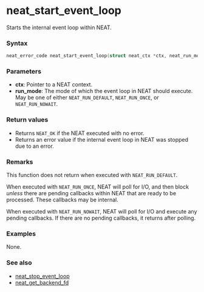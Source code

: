 # neat_start_event_loop

Starts the internal event loop within NEAT.

### Syntax

```c
neat_error_code neat_start_event_loop(struct neat_ctx *ctx, neat_run_mode run_mode);
```

### Parameters

- **ctx**: Pointer to a NEAT context.
- **run_mode**: The mode of which the event loop in NEAT should execute.
May be one of either `NEAT_RUN_DEFAULT`, `NEAT_RUN_ONCE`, or `NEAT_RUN_NOWAIT`.

### Return values

- Returns `NEAT_OK` if the NEAT executed with no error.
- Returns an error value if the internal event loop in NEAT was stopped due to
  an error.

### Remarks

This function does not return when executed with `NEAT_RUN_DEFAULT`.

When executed with `NEAT_RUN_ONCE`, NEAT will poll for I/O, and then
block _unless_ there are pending callbacks within NEAT that are ready to be
processed. These callbacks may be internal.

When executed with `NEAT_RUN_NOWAIT`, NEAT will poll for I/O and execute
any pending callbacks. If there are no pending callbacks, it returns after
polling.

### Examples

None.

### See also

- [neat_stop_event_loop](neat_stop_event_loop.md)
- [neat_get_backend_fd](neat_get_backend_fd.md)
